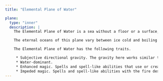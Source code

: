 ```yaml
---
title: "Elemental Plane of Water"

plane:
  type: "inner"
  description: |
    The Elemental Plane of Water is a sea without a floor or a surface, an entirely fluid environment lit by a diffuse glow. It is one of the more hospitable of the Inner Planes once a traveler gets past the problem of breathing the local medium.

    The eternal oceans of this plane vary between ice cold and boiling hot, between saline and fresh. They are perpetually in motion, wracked by currents and tides. The plane's permanent settlements form around bits of flotsam and jetsam suspended within this endless liquid. These settlements drift on the tides of the Elemental Plane of Water.

    The Elemental Plane of Water has the following traits.

     * Subjective directional gravity. The gravity here works similar to that of the Elemental Plane of Air. But sinking or rising on the Elemental Plane of Water is slower (and less dangerous) than on the Elemental Plane of Air.
     * Water-dominant.
     * Enhanced magic. Spells and spell-like abilities that use or create water are both extended and enlarged (as if the Extend Spell and Enlarge Spell metamagic feats had been used on them, but the spells don't require higher-level slots). Spells and spell-like abilities that are already extended or enlarged are unaffected by this benefit.
     * Impeded magic. Spells and spell-like abilities with the fire descriptor (including spells of the {% domain_link fire %} domain) are impeded.
---
```

